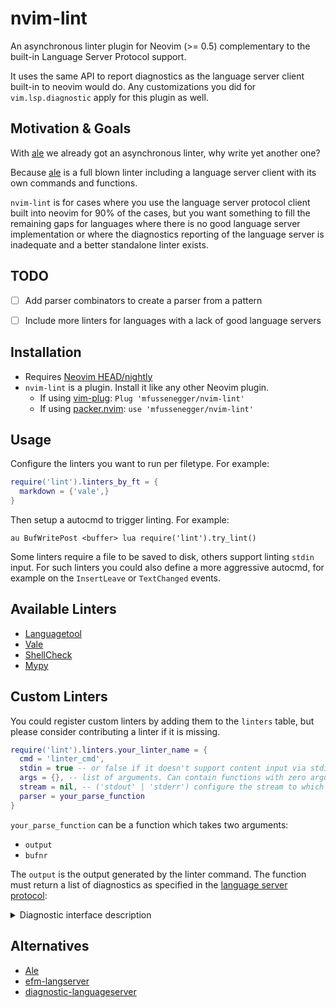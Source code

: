 # nvim-lint

An asynchronous linter plugin for Neovim (>= 0.5) complementary to the
built-in Language Server Protocol support.

It uses the same API to report diagnostics as the language server client
built-in to neovim would do. Any customizations you did for
`vim.lsp.diagnostic` apply for this plugin as well.


## Motivation & Goals

With [ale][1] we already got an asynchronous linter, why write yet another one?

Because [ale][1] is a full blown linter including a language server client with
its own commands and functions.


`nvim-lint` is for cases where you use the language server protocol client
built into neovim for 90% of the cases, but you want something to fill the
remaining gaps for languages where there is no good language server
implementation or where the diagnostics reporting of the language server is
inadequate and a better standalone linter exists.


## TODO

- [ ] Add parser combinators to create a parser from a pattern
- [ ] Include more linters for languages with a lack of good language servers


## Installation

- Requires [Neovim HEAD/nightly][2]
- `nvim-lint` is a plugin. Install it like any other Neovim plugin.
  - If using [vim-plug][3]: `Plug 'mfussenegger/nvim-lint'`
  - If using [packer.nvim][4]: `use 'mfussenegger/nvim-lint'`


## Usage

Configure the linters you want to run per filetype. For example:

```lua
require('lint').linters_by_ft = {
  markdown = {'vale',}
}
```

Then setup a autocmd to trigger linting. For example:

```vimL
au BufWritePost <buffer> lua require('lint').try_lint()
```

Some linters require a file to be saved to disk, others support linting `stdin`
input. For such linters you could also define a more aggressive autocmd, for
example on the `InsertLeave` or `TextChanged` events.


## Available Linters

- [Languagetool][5]
- [Vale][8]
- [ShellCheck][10]
- [Mypy][11]


## Custom Linters

You could register custom linters by adding them to the `linters` table, but
please consider contributing a linter if it is missing.


```lua
require('lint').linters.your_linter_name = {
  cmd = 'linter_cmd',
  stdin = true -- or false if it doesn't support content input via stdin. In that case the filename is automatically added to the arguments.
  args = {}, -- list of arguments. Can contain functions with zero arguments that will be evaluated once the linter is used.
  stream = nil, -- ('stdout' | 'stderr') configure the stream to which the linter outputs the linting result.
  parser = your_parse_function
}
```

`your_parse_function` can be a function which takes two arguments:

- `output`
- `bufnr`


The `output` is the output generated by the linter command.
The function must return a list of diagnostics as specified in the [language server protocol][9]:


<details>
  <summary>Diagnostic interface description</summary>

```
export interface Diagnostic {
    /**
      * The range at which the message applies.
      */
    range: Range;

    /**
      * The diagnostic's severity. Can be omitted. If omitted it is up to the
      * client to interpret diagnostics as error, warning, info or hint.
      */
    severity?: DiagnosticSeverity;

    /**
      * The diagnostic's code, which might appear in the user interface.
      */
    code?: integer | string;

    /**
      * An optional property to describe the error code.
      *
      * @since 3.16.0
      */
    codeDescription?: CodeDescription;

    /**
      * A human-readable string describing the source of this
      * diagnostic, e.g. 'typescript' or 'super lint'.
      */
    source?: string;

    /**
      * The diagnostic's message.
      */
    message: string;

    /**
      * Additional metadata about the diagnostic.
      *
      * @since 3.15.0
      */
    tags?: DiagnosticTag[];

    /**
      * An array of related diagnostic information, e.g. when symbol-names within
      * a scope collide all definitions can be marked via this property.
      */
    relatedInformation?: DiagnosticRelatedInformation[];

    /**
      * A data entry field that is preserved between a
      * `textDocument/publishDiagnostics` notification and
      * `textDocument/codeAction` request.
      *
      * @since 3.16.0
      */
    data?: unknown;
}
```
</details>



## Alternatives

- [Ale][1]
- [efm-langserver][6]
- [diagnostic-languageserver][7]


[1]: https://github.com/dense-analysis/ale
[2]: https://github.com/neovim/neovim/releases/tag/nightly
[3]: https://github.com/junegunn/vim-plug
[4]: https://github.com/wbthomason/packer.nvim
[5]: https://languagetool.org/
[6]: https://github.com/mattn/efm-langserver
[7]: https://github.com/iamcco/diagnostic-languageserver
[8]: https://github.com/errata-ai/vale
[9]: https://microsoft.github.io/language-server-protocol/specifications/specification-current/#diagnostic
[10]: https://www.shellcheck.net/
[11]: http://mypy-lang.org/
